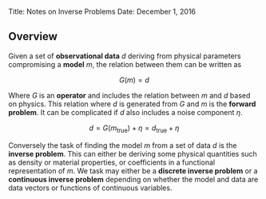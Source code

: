 Title: Notes on Inverse Problems
Date: December 1, 2016

Overview
--------

Given a set of __observational data__ $d$ deriving from physical parameters compromising a __model__ $m$, the relation between them can be written as

$$
G(m) = d
$$

Where $G$ is an __operator__ and includes the relation between $m$ and $d$ based on physics. This relation where  $d$ is generated from $G$ and $m$ is the __forward problem__. It can be complicated if $d$ also includes a noise component $\eta$.

$$
d = G(m_\text{true}) + \eta = d_\text{true} + \eta
$$

Conversely the task of finding the model $m$ from a set of data $d$ is the __inverse problem__. This can either be deriving some physical quantities such as density or material properties, or coefficients in a functional representation of $m$. We task may either be a __discrete inverse problem__ or a __continuous inverse problem__ depending on whether the model and data are data vectors or functions of continuous variables.


